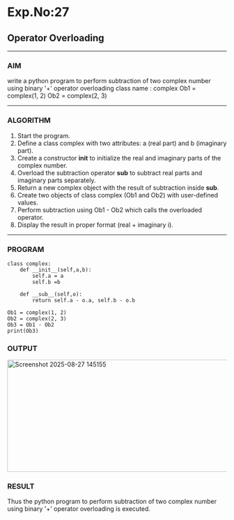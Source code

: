# Exp.No:27  
## Operator Overloading

---

### AIM  
write a python program to perform subtraction of two complex number using binary '+' operator overloading
class name : complex
Ob1 = complex(1, 2)
Ob2 = complex(2, 3)

---

### ALGORITHM

1. Start the program.
2. Define a class complex with two attributes: a (real part) and b (imaginary part).
3. Create a constructor __init__ to initialize the real and imaginary parts of the complex number.
4. Overload the subtraction operator __sub__ to subtract real parts and imaginary parts separately.
5. Return a new complex object with the result of subtraction inside __sub__.
6. Create two objects of class complex (Ob1 and Ob2) with user-defined values.
7. Perform subtraction using Ob1 - Ob2 which calls the overloaded operator.
8. Display the result in proper format (real + imaginary i).
---

### PROGRAM

```
class complex:
    def __init__(self,a,b):
        self.a = a
        self.b =b
    
    def __sub__(self,o):
        return self.a - o.a, self.b - o.b
        
Ob1 = complex(1, 2)
Ob2 = complex(2, 3)
Ob3 = Ob1 - Ob2
print(Ob3)

```

### OUTPUT

<img width="1050" height="257" alt="Screenshot 2025-08-27 145155" src="https://github.com/user-attachments/assets/bd88f2fe-dad3-414d-9139-b90ca514e90b" />

### RESULT
Thus the python program to perform subtraction of two complex number using binary '+' operator overloading is executed.
